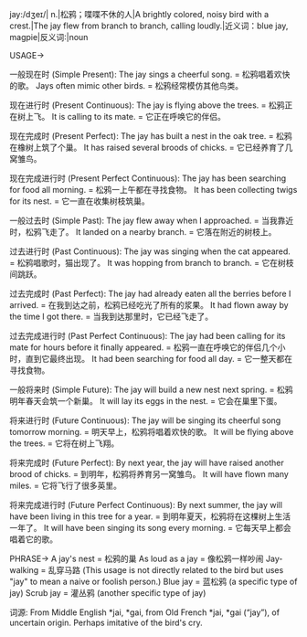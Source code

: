 jay:/dʒeɪ/| n.|松鸦；喋喋不休的人|A brightly colored, noisy bird with a crest.|The jay flew from branch to branch, calling loudly.|近义词：blue jay, magpie|反义词:|noun


USAGE->

一般现在时 (Simple Present):
The jay sings a cheerful song. = 松鸦唱着欢快的歌。
Jays often mimic other birds. = 松鸦经常模仿其他鸟类。

现在进行时 (Present Continuous):
The jay is flying above the trees. = 松鸦正在树上飞。
It is calling to its mate. = 它正在呼唤它的伴侣。

现在完成时 (Present Perfect):
The jay has built a nest in the oak tree. = 松鸦在橡树上筑了个巢。
It has raised several broods of chicks. = 它已经养育了几窝雏鸟。

现在完成进行时 (Present Perfect Continuous):
The jay has been searching for food all morning. = 松鸦一上午都在寻找食物。
It has been collecting twigs for its nest. = 它一直在收集树枝筑巢。

一般过去时 (Simple Past):
The jay flew away when I approached. = 当我靠近时，松鸦飞走了。
It landed on a nearby branch. = 它落在附近的树枝上。

过去进行时 (Past Continuous):
The jay was singing when the cat appeared. = 松鸦唱歌时，猫出现了。
It was hopping from branch to branch. = 它在树枝间跳跃。

过去完成时 (Past Perfect):
The jay had already eaten all the berries before I arrived. = 在我到达之前，松鸦已经吃光了所有的浆果。
It had flown away by the time I got there. = 当我到达那里时，它已经飞走了。

过去完成进行时 (Past Perfect Continuous):
The jay had been calling for its mate for hours before it finally appeared. = 松鸦一直在呼唤它的伴侣几个小时，直到它最终出现。
It had been searching for food all day. = 它一整天都在寻找食物。

一般将来时 (Simple Future):
The jay will build a new nest next spring. = 松鸦明年春天会筑一个新巢。
It will lay its eggs in the nest. = 它会在巢里下蛋。

将来进行时 (Future Continuous):
The jay will be singing its cheerful song tomorrow morning. = 明天早上，松鸦将唱着欢快的歌。
It will be flying above the trees. = 它将在树上飞翔。

将来完成时 (Future Perfect):
By next year, the jay will have raised another brood of chicks. = 到明年，松鸦将养育另一窝雏鸟。
It will have flown many miles. = 它将飞行了很多英里。

将来完成进行时 (Future Perfect Continuous):
By next summer, the jay will have been living in this tree for a year. = 到明年夏天，松鸦将在这棵树上生活一年了。
It will have been singing its song every morning. = 它每天早上都会唱着它的歌。


PHRASE->
A jay's nest = 松鸦的巢
As loud as a jay = 像松鸦一样吵闹
Jay-walking = 乱穿马路 (This usage is not directly related to the bird but uses "jay" to mean a naive or foolish person.)
Blue jay = 蓝松鸦 (a specific type of jay)
Scrub jay =  灌丛鸦 (another specific type of jay)


词源:  From Middle English *jai, *gai, from Old French *jai, *gai (“jay”), of uncertain origin. Perhaps imitative of the bird's cry.

